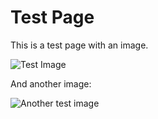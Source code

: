 
# Test Page
This is a test page with an image.

![Test Image](https://example.com/image.jpg)

And another image:

<img src="https://example.com/image2.jpg" alt="Another test image" />
    